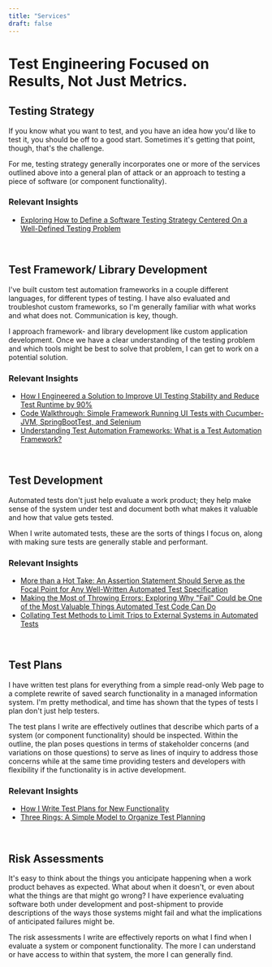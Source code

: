 ```yaml
---
title: "Services"
draft: false
---
```


<div class="w-content-header">
    <div class="w-page-title">
        <h1>Test Engineering Focused on Results, Not Just Metrics.</h1>
    </div>
</div>

## Testing Strategy

If you know what you want to test, and you have an idea how you'd like to test it, you should be off to a good start. Sometimes it's getting that point, though, that's the challenge.

For me, testing strategy generally incorporates one or more of the services outlined above into a general plan of attack or an approach to testing a piece of software (or component functionality).

### Relevant Insights

- [Exploring How to Define a Software Testing Strategy Centered On a Well-Defined Testing Problem](/blog/posts/exploring-how-to-define-testing-strategy-centered-on-well-defined-testing-problem/)

&nbsp;

## Test Framework/ Library Development

I've built custom test automation frameworks in a couple different languages, for different types of testing. I have also evaluated and troubleshot custom frameworks, so I'm generally familiar with what works and what does not. Communication is key, though.

I approach framework- and library development like custom application development. Once we have a clear understanding of the testing problem and which tools might be best to solve that problem, I can get to work on a potential solution.

### Relevant Insights

- [How I Engineered a Solution to Improve UI Testing Stability and Reduce Test Runtime by 90%](/blog/posts/how-i-improved-testing-stability-and-reduced-test-runtime-by-90/)
- [Code Walkthrough: Simple Framework Running UI Tests with Cucumber-JVM, SpringBootTest, and Selenium](/blog/posts/code-walkthrough-simple-framework-running-ui-tests-with-cucumber-jvm-sprinboottest-and-selenium/)
- [Understanding Test Automation Frameworks: What is a Test Automation Framework?](/blog/posts/understanding-test-automation-frameworks-what-is-a-test-automation-framework/)

&nbsp;

## Test Development

Automated tests don't just help evaluate a work product; they help make sense of the system under test and document both what makes it valuable and how that value gets tested.

When I write automated tests, these are the sorts of things I focus on, along with making sure tests are generally stable and performant.

### Relevant Insights

- [More than a Hot Take: An Assertion Statement Should Serve as the Focal Point for Any Well-Written Automated Test Specification](/blog/posts/assertion-statements-should-serve-as-the-focal-point-for-well-written-automated-test-specifications/)
- [Making the Most of Throwing Errors: Exploring Why "Fail" Could be One of the Most Valuable Things Automated Test Code Can Do](/blog/posts/making-the-most-of-throwing-errors/)
- [Collating Test Methods to Limit Trips to External Systems in Automated Tests](/blog/posts/collating-test-methods-to-limit-trips-to-external-systems-in-automated-tests/)

&nbsp;

## Test Plans

I have written test plans for everything from a simple read-only Web page to a complete rewrite of saved search functionality in a managed information system. I'm pretty methodical, and time has shown that the types of tests I plan don't just help testers.

The test plans I write are effectively outlines that describe which parts of a system (or component functionality) should be inspected. Within the outline, the plan poses questions in terms of stakeholder concerns (and variations on those questions) to serve as lines of inquiry to address those concerns while at the same time providing testers and developers with flexibility if the functionality is in active development.

### Relevant Insights

- [How I Write Test Plans for New Functionality](/blog/posts/how-i-write-test-plans-for-new-functionality/)
- [Three Rings: A Simple Model to Organize Test Planning](/blog/posts/three-rings-a-simple-model-for-test-planning/)

&nbsp;

## Risk Assessments

It's easy to think about the things you anticipate happening when a work product behaves as expected. What about when it doesn't, or even about what the things are that might go wrong? I have experience evaluating software both under development and post-shipment to provide descriptions of the ways those systems might fail and what the implications of anticipated failures might be.

The risk assessments I write are effectively reports on what I find when I evaluate a system or component functionality. The more I can understand or have access to within that system, the more I can generally find.